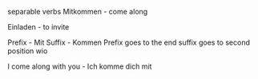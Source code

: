 separable verbs
Mitkommen - come along

Einladen - to invite

Prefix - Mit
Suffix - Kommen
Prefix goes to the end suffix goes to second position wio

I come along with you - Ich komme dich mit
